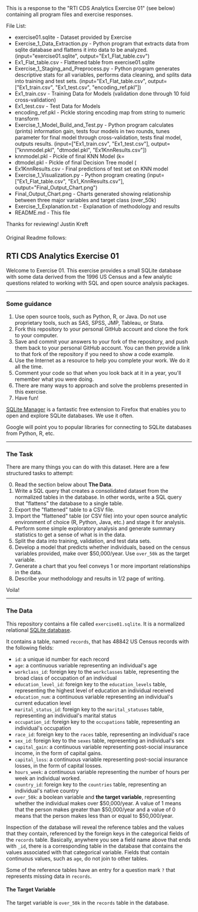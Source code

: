 ##
This is a response to the "RTI CDS Analytics Exercise 01" (see below) containing all program files and exercise responses.

File List:

- exercise01.sqlite - Dataset provided by Exercise
- Exercise_1_Data_Extraction.py - Python program that extracts data from sqlite database and flattens it into data to be analyzed. (input="exercise01.sqlite", output="Ex1_Flat_table.csv")
- Ex1_Flat_table.csv - Flattened table from exercise01.sqlite
- Exercise_1_Staging_and_Preprocess.py - Python program generates descriptive stats for all variables, performs data cleaning, and splits data into training and test sets. (input="Ex1_Flat_table.csv", output=["Ex1_train.csv", "Ex1_test.csv", "encoding_ref.pkl"])
- Ex1_train.csv - Training Data for Models (validation done through 10 fold cross-validation)
- Ex1_test.csv - Test Data for Models
- encoding_ref.pkl - Pickle storing encoding map from string to numeric transform
- Exercise_1_Model_Build_and_Test.py - Python program calculates (prints) information gain, tests four models in two rounds, tunes parameter for final model through cross-validation, tests final model, outputs results. (input=["Ex1_train.csv", "Ex1_test.csv"], output=["knnmodel.pkl", "dtmodel.pkl", "Ex1KnnResults.csv"])
- knnmodel.pkl - Pickle of final KNN Model (k=
- dtmodel.pkl - Pickle of final Decision Tree model (
- Ex1KnnResults.csv - Final predictions of test set on KNN model
- Exercise_1_Visualization.py - Python program creating (input=["Ex1_Flat_table.csv", "Ex1_KnnResults.csv"], output="Final_Output_Chart.png")
- Final_Output_Chart.png - Charts generated showing relationship between three major variables and target class (over_50k)
- Exercise_1_Explanation.txt - Explanation of methodology and results
- README.md - This file

Thanks for reviewing!
Justin Kreft
####

Original Readme follows:

####
## RTI CDS Analytics Exercise 01

Welcome to Exercise 01. This exercise provides a small SQLite database with some data derived from the 1996 US Census and a few analytic questions related to working with SQL and open source analysis packages.

----

### Some guidance

1. Use open source tools, such as Python, R, or Java. Do not use proprietary tools, such as SAS, SPSS, JMP, Tableau, or Stata. 
2. Fork this repository to your personal GitHub account and clone the fork to your computer.
3. Save and commit your answers to your fork of the repository, and push them back to your personal GitHub account. You can then provide a link to that fork of the repository if you need to show a code example.
4. Use the Internet as a resource to help you complete your work. We do it all the time.
5. Comment your code so that when you look back at it in a year, you'll remember what you were doing.
6. There are many ways to approach and solve the problems presented in this exercise.
7. Have fun!

[SQLite Manager](https://addons.mozilla.org/en-US/firefox/addon/sqlite-manager/) is a fantastic free extension to Firefox that enables you to open and explore SQLite databases. We use it often.

Google will point you to popular libraries for connecting to SQLite databases from Python, R, etc.

----

### The Task

There are many things you can do with this dataset. Here are a few structured tasks to attempt:

0. Read the section below about **The Data**.
1. Write a SQL query that creates a consolidated dataset from the normalized tables in the database. In other words, write a SQL query that "flattens" the database to a single table.
2. Export the "flattened" table to a CSV file.
3. Import the "flattened" table (or CSV file) into your open source analytic environment of choice (R, Python, Java, etc.) and stage it for analysis.
4. Perform some simple exploratory analysis and generate summary statistics to get a sense of what is in the data.
5. Split the data into training, validation, and test data sets. 
6. Develop a model that predicts whether individuals, based on the census variables provided, make over $50,000/year. Use `over_50k` as the target variable. 
7. Generate a chart that you feel conveys 1 or more important relationships in the data.
8. Describe your methodology and results in 1/2 page of writing.

Voila!

----

### The Data

This repository contains a file called `exercise01.sqlite`. It is a normalized relational [SQLite database](http://www.sqlite.org). 

It contains a table, named `records`, that has 48842 US Census records with the following fields:

- `id`: a unique id number for each record
- `age`: a continuous variable representing an individual's age
- `workclass_id`: foreign key to the `workclasses` table, representing the broad class of occupation of an individual
- `education_level_id`: foreign key to the `education_levels` table, representing the highest level of education an individual received
- `education_num`: a continuous variable representing an individual's current education level
- `marital_status_id`: foreign key to the `marital_statuses` table, representing an individual's marital status
- `occupation_id`: foreign key to the `occupations` table, representing an individual's occupation
- `race_id`: foreign key to the `races` table, representing an individual's race
- `sex_id`: foreign key to the `sexes` table, representing an individual's sex
- `capital_gain`: a continuous variable representing post-social insurance income, in the form of capital gains.
- `capital_loss`: a continuous variable representing post-social insurance losses, in the form of capital losses.
- `hours_week`: a continuous variable representing the number of hours per week an individual worked.
- `country_id`: foreign key to the `countries` table, representing an individual's native country
- `over_50k`: a boolean variable and **the target variable**, representing whether the individual makes over $50,000/year. A value of 1 means that the person makes greater than $50,000/year and a value of 0 means that the person makes less than or equal to $50,000/year.

Inspection of the database will reveal the reference tables and the values that they contain, referenced by the foreign keys in the categorical fields of the `records` table. Basically, anywhere you see a field name above that ends with `_id`, there is a corresponding table in the database that contains the values associated with that categorical variable. Fields that contain continuous values, such as `age`, do not join to other tables.

Some of the reference tables have an entry for a question mark `?` that represents missing data in `records`.

#### The Target Variable

The target variable is `over_50k` in the `records` table in the database.



